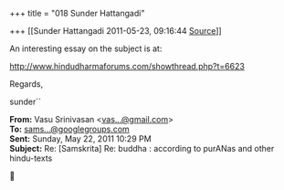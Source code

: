 +++
title = "018 Sunder Hattangadi"

+++
[[Sunder Hattangadi	2011-05-23, 09:16:44 [Source](https://groups.google.com/g/samskrita/c/GeSoi-zhKNs)]]



An interesting essay on the subject is at:



<http://www.hindudharmaforums.com/showthread.php?t=6623>





Regards,



sunder``







  

**From:** Vasu Srinivasan \<[vas...@gmail.com]()\>  
**To:** [sams...@googlegroups.com]()  
**Sent:** Sunday, May 22, 2011 10:29 PM  
**Subject:** Re: \[Samskrita\] Re: buddha : according to purANas and other hindu-texts  
  



